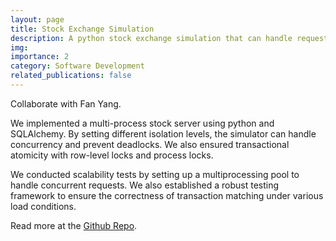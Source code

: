 ```yaml
---
layout: page
title: Stock Exchange Simulation
description: A python stock exchange simulation that can handle requests from multiple players.
img: 
importance: 2
category: Software Development
related_publications: false
---
```


Collaborate with Fan Yang.

We implemented a multi-process stock server using python and SQLAlchemy. By setting different isolation levels, the simulator can handle concurrency and prevent deadlocks. We also ensured transactional atomicity with row-level locks and process locks.

We conducted scalability tests by setting up a multiprocessing pool to handle concurrent requests. We also established a robust testing framework to ensure the correctness of transaction matching under various load conditions.

Read more at the <a href="https://github.com/WaAaaAterfall/Stock_Exchange_Scalable">Github Repo</a>.